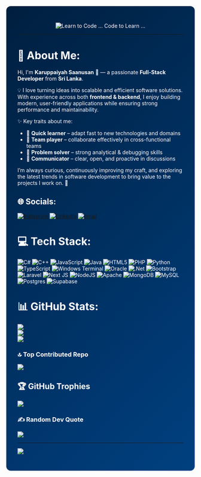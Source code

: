 <div  style="background:linear-gradient(135deg,#001f3f,#004080); padding:30px; border-radius:12px; color:white;">

<p align="center">
  <img
    src="https://readme-typing-svg.demolab.com?font=Fira+Code&weight=700&size=28&duration=2000&pause=900&color=FFFFFF&center=true&vCenter=true&width=900&height=70&background=0F2027,203A43,2C5364&gradient=true&lines=Learn+to+Code+...;Code+to+Learn+..."
    alt="Learn to Code ... Code to Learn ..."
  />
</p>

---



# 💫 About Me:
Hi, I'm **Karuppaiyah Saanusan** 👋 — a passionate **Full-Stack Developer** from **Sri Lanka**.  

💡 I love turning ideas into scalable and efficient software solutions. With experience across both **frontend & backend**, I enjoy building modern, user-friendly applications while ensuring strong performance and maintainability.  

✨ Key traits about me:
- 🔹 **Quick learner** – adapt fast to new technologies and domains  
- 🔹 **Team player** – collaborate effectively in cross-functional teams  
- 🔹 **Problem solver** – strong analytical & debugging skills  
- 🔹 **Communicator** – clear, open, and proactive in discussions  

I’m always curious, continuously improving my craft, and exploring the latest trends in software development to bring value to the projects I work on. 🚀



## 🌐 Socials:
[![Instagram](https://img.shields.io/badge/Instagram-%23E4405F.svg?logo=Instagram&logoColor=white)](https://instagram.com/saanusan_karuppaiyah )
[![LinkedIn](https://img.shields.io/badge/LinkedIn-%230077B5.svg?logo=linkedin&logoColor=white)](https://linkedin.com/in/saanusan)
[![email](https://img.shields.io/badge/Email-D14836?logo=gmail&logoColor=white)](mailto:saanusansaanu@gmail.com) 

# 💻 Tech Stack:
![C#](https://img.shields.io/badge/c%23-%23239120.svg?style=for-the-badge&logo=csharp&logoColor=white) ![C++](https://img.shields.io/badge/c++-%2300599C.svg?style=for-the-badge&logo=c%2B%2B&logoColor=white) ![JavaScript](https://img.shields.io/badge/javascript-%23323330.svg?style=for-the-badge&logo=javascript&logoColor=%23F7DF1E) ![Java](https://img.shields.io/badge/java-%23ED8B00.svg?style=for-the-badge&logo=openjdk&logoColor=white) ![HTML5](https://img.shields.io/badge/html5-%23E34F26.svg?style=for-the-badge&logo=html5&logoColor=white) ![PHP](https://img.shields.io/badge/php-%23777BB4.svg?style=for-the-badge&logo=php&logoColor=white) ![Python](https://img.shields.io/badge/python-3670A0?style=for-the-badge&logo=python&logoColor=ffdd54) ![TypeScript](https://img.shields.io/badge/typescript-%23007ACC.svg?style=for-the-badge&logo=typescript&logoColor=white) ![Windows Terminal](https://img.shields.io/badge/Windows%20Terminal-%234D4D4D.svg?style=for-the-badge&logo=windows-terminal&logoColor=white) ![Oracle](https://img.shields.io/badge/Oracle-F80000?style=for-the-badge&logo=oracle&logoColor=white) ![.Net](https://img.shields.io/badge/.NET-5C2D91?style=for-the-badge&logo=.net&logoColor=white) ![Bootstrap](https://img.shields.io/badge/bootstrap-%238511FA.svg?style=for-the-badge&logo=bootstrap&logoColor=white) ![Laravel](https://img.shields.io/badge/laravel-%23FF2D20.svg?style=for-the-badge&logo=laravel&logoColor=white) ![Next JS](https://img.shields.io/badge/Next-black?style=for-the-badge&logo=next.js&logoColor=white) ![NodeJS](https://img.shields.io/badge/node.js-6DA55F?style=for-the-badge&logo=node.js&logoColor=white) ![Apache](https://img.shields.io/badge/apache-%23D42029.svg?style=for-the-badge&logo=apache&logoColor=white) ![MongoDB](https://img.shields.io/badge/MongoDB-%234ea94b.svg?style=for-the-badge&logo=mongodb&logoColor=white) ![MySQL](https://img.shields.io/badge/mysql-4479A1.svg?style=for-the-badge&logo=mysql&logoColor=white) ![Postgres](https://img.shields.io/badge/postgres-%23316192.svg?style=for-the-badge&logo=postgresql&logoColor=white) ![Supabase](https://img.shields.io/badge/Supabase-3ECF8E?style=for-the-badge&logo=supabase&logoColor=white)

# 📊 GitHub Stats:
![](https://github-readme-stats.vercel.app/api?username=PKSaanu&theme=catppuccin_latte&hide_border=false&include_all_commits=true&count_private=false)<br/>
![](https://nirzak-streak-stats.vercel.app/?user=PKSaanu&theme=catppuccin_latte&hide_border=false)<br/>
![](https://github-readme-stats.vercel.app/api/top-langs/?username=PKSaanu&theme=catppuccin_latte&hide_border=false&include_all_commits=true&count_private=false&layout=compact)

### 🔝 Top Contributed Repo
![](https://github-contributor-stats.vercel.app/api?username=PKSaanu&limit=5&theme=blue_navy&combine_all_yearly_contributions=true)

## 🏆 GitHub Trophies
![](https://github-profile-trophy.vercel.app/?username=PKSaanu&theme=algolia&no-frame=false&no-bg=false&margin-w=4)

### ✍️ Random Dev Quote
![](https://quotes-github-readme.vercel.app/api?type=horizontal&theme=gruvbox)

---
[![](https://visitcount.itsvg.in/api?id=PKSaanu&icon=4&color=0)](https://visitcount.itsvg.in)

</div>


<!-- Proudly created with GPRM ( https://gprm.itsvg.in ) -->
